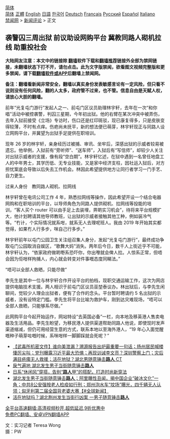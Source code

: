  <!-- 面包屑导航 --> <div class="breadcrumb"><!-- GTranslate: https://gtranslate.io/ -->  <div class="switcher notranslate">  <div class="selected">  <a href="#" onclick="return false;"> 简体</a>  </div>  <div class="option">  <a href="https://www.bannedbook.org" onclick="doGTranslate('zh-CN|zh-CN');jQuery('div.switcher div.selected a').html(jQuery(this).html());return false;" title="简体中文" class="nturl selected"> 简体</a>  <a href="https://www.bannedbook.org/zh-tw/" onclick="doGTranslate('zh-CN|zh-TW');jQuery('div.switcher div.selected a').html(jQuery(this).html());return false;" title="繁體中文" class="nturl"> 正體</a>  <a href="https://www.bannedbook.org/en/" onclick="doGTranslate('zh-CN|en');jQuery('div.switcher div.selected a').html(jQuery(this).html());return false;" title="English" class="nturl"> English</a>  <a href="https://www.bannedbook.org/ja/" onclick="doGTranslate('zh-CN|ja');jQuery('div.switcher div.selected a').html(jQuery(this).html());return false;" title="日本語" class="nturl"> 日語</a>  <a href="https://www.bannedbook.org/ko/" onclick="doGTranslate('zh-CN|ko');jQuery('div.switcher div.selected a').html(jQuery(this).html());return false;" title="한국어" class="nturl"> 한국어</a>  <a href="https://www.bannedbook.org/de/" onclick="doGTranslate('zh-CN|de');jQuery('div.switcher div.selected a').html(jQuery(this).html());return false;" title="Deutsch" class="nturl"> Deutsch</a>  <a href="https://www.bannedbook.org/fr/" onclick="doGTranslate('zh-CN|fr');jQuery('div.switcher div.selected a').html(jQuery(this).html());return false;" title="Français" class="nturl"> Français</a>  <a href="https://www.bannedbook.org/ru/" onclick="doGTranslate('zh-CN|ru');jQuery('div.switcher div.selected a').html(jQuery(this).html());return false;" title="Русский" class="nturl"> Русский</a>  <a href="https://www.bannedbook.org/es/" onclick="doGTranslate('zh-CN|es');jQuery('div.switcher div.selected a').html(jQuery(this).html());return false;" title="Español" class="nturl"> Español</a>  <a href="https://www.bannedbook.org/it/" onclick="doGTranslate('zh-CN|it');jQuery('div.switcher div.selected a').html(jQuery(this).html());return false;" title="Italiano" class="nturl"> Italiano</a>  </div>  </div>      <div class='breadcrumb-sub'><!-- Breadcrumb NavXT 6.3.0 --> <a href="https://www.bannedbook.org/" class="home">禁闻网</a> &gt; <a href="https://www.bannedbook.org/bnews/comments/" class="category">新闻评论</a> &gt; 正文</div></div><h2>袭警囚三周出狱 前议助设网购平台 冀教同路人砌机拉线 助重投社会</h2> <p class="notice"><b>大陆网友注意：本文中的链接除 <a href="https://github.com/bannedbook/fanqiang" >翻墙</a>软件下载和<a href="https://github.com/killgcd/justmysocks/blob/master/README.md">翻墙推荐</a>链接外全部为禁网链接，未翻墙状态下打不开，请勿点击。此为文字版禁闻，欲看图文视频完整版和更多禁闻，请下载<a href="https://github.com/bannedbook/fanqiang">翻墙软件或APP</a>后翻墙上禁闻网。</p><p>备注：翻墙看新闻非常安全，翻墙以真实身份发表敏感言论有一定风险，但只看不说则没有任何风险，翻的人太多，政府管不过来，也不管。信息自由是天赋人权，请放心大胆的翻墙。</b></p>  <div class="entry">  <p>前年“光复屯门游行”发起人之一、前屯门区议员助理林宇轩，去年在一次“和你唱”活动中被控袭警，判囚三星期，今年初出狱。他的右臂在某次冲突中被弄伤，去年入狱前接受《立场》专访时，伤口还是红印斑驳，现已康复得多，只是皮肤变得较薄，不时有点痒。伤疤尚未抚平，新的想法便已萌芽，林宇轩现正与同路人设立网购平台，并冀望为出狱手足提供在职培训。</p> <p>现年 26 岁的林宇轩，亲身经历过被捕、审讯、坐牢后，深感出狱的示威者较易被遗忘。他举例，入狱前有“旁听师”、“送车师”，入狱后有“写信师”，却较少人关注对出狱示威者的支援，像有段“空白期”。林宇轩忆述，在狱中遇到一名曾任地盘工人的中年男士，其学历低、无专业技能，又是家中经济支柱，因社运入狱后，对方担忧案底会导致以后失去工作机会。林因此希望提供地方让同行者学习一门手艺、自力更生。</p>  <p>过来人身份　教同路人砌机、拉网线 </p> <p>林宇轩曾在电讯公司工作 4 年，熟悉拉网线等操作，因此希望开设一个结合电器网购和在职培训的平台，以导师角色为同路人提供砌机、拉网线等投能的培训，“客人买个 router 可以由手足上去装埋，畀啲实习机会”，待将来平台规模扩大，他计划聘请其他导师教班，让出狱的示威者接触其他工种，例如装冷气等。“冇计，个实际情况就系咁，就系无人去理呢班人。我由 2019 年开始其实都觉得，如果冇人行多步，咪自己行多步。”</p>  <p>林宇轩前年以屯门公园卫生关注组召集人身分，发起“光复屯门游行”，最终成功争取屯门公园取消自娱区，“歌舞大妈”消失。两年后今日，数千人上街近乎不可能，林宇轩认为，“依家政府做啲嘢系恐吓你，你出嚟就会俾人拉。人惊系正常，但唔会因为佢咁样拘捕人，内心就会转变对件事嘅态度同睇法。”</p> <p>“唔可以全部人救晒，只能尽做”</p>  <p>李先生是其中一位与林宇轩合作开设平台的拍档，现职交通运输工作，这次为网店提供电脑技术支援。两人相识于前屯门区议员巫堃泰议办。林出狱后，与李先生闲聊间，觉较少人理会出狱者，便有了合作的念头。平台暂时聘请约 5 名出狱的示威者，没有设特定门槛。李先生将平台比喻为救护车，刚到达灾难现场，“唔可以全部人救晒，只能够系尽做。”</p> <p>此网购平台今起开始运作，网站特设“去英国必备”一栏，向本地及移英港人售卖电器及生活用品。李先生盼望，为移民港人提供渠道帮助同路人他说，即使现时发声渠道缩减，但仍可用经营生意的方式，联系本地以至海外港人，“19 年心入面觉醒嘅种子萌芽咗嘅时候，系咪咁样一脚脚踩就会死呢？”</p>  <ul class='op-related-articles' title='相关阅读'> <li><a href='https://www.bannedbook.org/bnews/bannedvideo/20210811/1604212.html' target='_blank'>【武毒所机密文件】谁向美泄漏？溯源报告出炉最重要一句话；扬州居民喊楼悽厉尖叫；党刊曝露习近平最大恐惧；再现训诫李文亮？深圳警察上门；灾后满目疮痍无人救援；活在地狱？湖北男随意锤击<b>路人</b> CT</a></li> <li><a href='https://www.bannedbook.org/bnews/bannedvideo/20210810/1603509.html' target='_blank'>戾气遍地 湖北发生男子当街随意锤击<b>路人</b></a></li> <li><a href='https://www.bannedbook.org/bnews/lifebaike/20210810/1603459.html' target='_blank'>日系“休闲风”穿搭，告别“<b>路人</b>甲”的搭配，打造时尚新穿法</a></li> <li><a href='https://www.bannedbook.org/bnews/bannedvideo/20210810/1603412.html' target='_blank'>湖北发生男子当街随意锤击<b>路人</b>；阿里曝性丑闻，揭中国企业“破冰文化”一角；中共8公安强按老人检疫如行刑；郑州泡水车“坟场”曝光，四千辆无人认领；匈牙利第二届全国背老婆大赛【#全球新闻】</a></li> <li><a href='https://www.bannedbook.org/bnews/cbnews/20210809/1603295.html' target='_blank'>活在地狱吗？湖北荆州发生当街行凶案 一男子随意锤击<b>路人</b></a></li> </ul> <p class="texttj"> <a href="https://github.com/bannedbook/fanqiang/wiki/V2ray%E6%9C%BA%E5%9C%BA" target="_blank">全平台高速翻墙:高清视频秒开,超低延迟,9折优惠中</a><br/> <a href="https://github.com/bannedbook/fanqiang/wiki/%E7%A6%81%E9%97%BB%E7%BD%91%E5%AE%89%E5%8D%93%E7%BF%BB%E5%A2%99%E6%96%B0%E9%97%BBAPP" target="_blank">免费PC翻墙、安卓VPN翻墙APP</a></p><p>文：实习记者 Teresa Wong<br /> 摄：PW</p><a name='sharetosocial'></a>  <div style="margin-bottom:5px;padding-bottom:5px;clear:both"> <div id="archive-pix-1" class="banner-ads"> <!-- AuctionX Display platform tag START --> <div id="26318x728x90x621x_ADSLOT2" clicktrack="%%CLICK_URL_ESC%%"></div> <!-- AuctionX Display platform tag END --> </div> <div id="archive-pix-2" class="banner-ads"> <!-- AuctionX Display platform tag START --> <div id="26315x300x250x621x_ADSLOT2" clicktrack="%%CLICK_URL_ESC%%"></div> <!-- AuctionX Display platform tag END --> </div> </div>  <div id="archive-pix-1" class="banner-ads"> <!-- AuctionX Display platform tag START --> <div id="26318x728x90x621x_ADSLOT3" clicktrack="%%CLICK_URL_ESC%%"></div> <!-- AuctionX Display platform tag END --> </div> </div><!--END ENTRY--> 